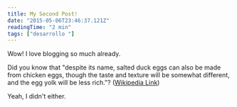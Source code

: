 ```yaml
---
title: My Second Post!
date: "2015-05-06T23:46:37.121Z"
readingTime: "2 min"
tags: ["desarrollo "]
---
```


Wow! I love blogging so much already.

Did you know that "despite its name, salted duck eggs can also be made from
chicken eggs, though the taste and texture will be somewhat different, and the
egg yolk will be less rich."?
([Wikipedia Link](https://en.wikipedia.org/wiki/Salted_duck_egg))

Yeah, I didn't either.
